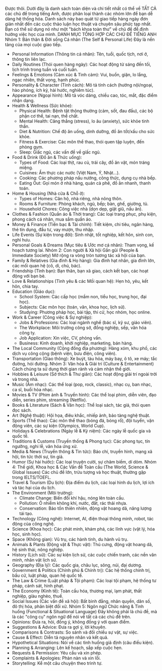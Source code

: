 Được thôi. Dưới đây là danh sách toàn diện và chi tiết nhất có thể về TẤT CẢ các chủ đề trong tiếng Anh, được phân loại thành các nhóm lớn để bạn dễ dàng hệ thống hóa.
Danh sách này bao quát từ giao tiếp hàng ngày đơn giản nhất đến các cuộc thảo luận học thuật và chuyên sâu phức tạp nhất. Bạn có thể sử dụng nó như một "bách khoa toàn thư" về chủ đề để định hướng việc học của mình.
DANH MỤC TỔNG HỢP CÁC CHỦ ĐỀ TIẾNG ANH
Nhóm 1: Bản thân & Đời sống Cá nhân (The Self & Personal Life)
Đây là nền tảng của mọi cuộc giao tiếp.
 * Personal Information (Thông tin cá nhân): Tên, tuổi, quốc tịch, nơi ở, thông tin liên lạc.
 * Daily Routines (Thói quen hàng ngày): Các hoạt động từ sáng đến tối, lịch trình trong tuần và cuối tuần.
 * Feelings & Emotions (Cảm xúc & Tình cảm): Vui, buồn, giận, lo lắng, ngạc nhiên, thất vọng, hạnh phúc.
 * Personality & Character (Tính cách): Mô tả tính cách (hướng nội/ngoại, hào phóng, ích kỷ, hài hước, nghiêm túc).
 * Appearance (Ngoại hình): Mô tả vóc dáng, chiều cao, tóc, mắt, đặc điểm nhận dạng.
 * Health & Wellness (Sức khỏe):
   * Physical Health: Bệnh tật thông thường (cảm, sốt, đau đầu), các bộ phận cơ thể, tai nạn, thể chất.
   * Mental Health: Căng thẳng (stress), lo âu (anxiety), sức khỏe tinh thần.
   * Diet & Nutrition: Chế độ ăn uống, dinh dưỡng, đồ ăn tốt/xấu cho sức khỏe.
   * Fitness & Exercise: Các môn thể thao, thói quen tập luyện, đến phòng gym.
   * Sleep: Giấc ngủ, các vấn đề về giấc ngủ.
 * Food & Drink (Đồ ăn & Thức uống):
   * Types of Food: Các loại thịt, rau củ, trái cây, đồ ăn vặt, món tráng miệng.
   * Cuisines: Ẩm thực các nước (Việt Nam, Ý, Nhật...).
   * Cooking: Các phương pháp nấu nướng, công thức, dụng cụ nhà bếp.
   * Eating Out: Gọi món ở nhà hàng, quán cà phê, đồ ăn nhanh, thanh toán.
 * Home & Housing (Nhà cửa & Chỗ ở):
   * Types of Homes: Căn hộ, nhà riêng, nhà nông thôn.
   * Rooms & Furniture: Phòng khách, ngủ, bếp; bàn, ghế, giường, tủ.
   * Household Chores: Công việc nhà (dọn dẹp, giặt giũ, nấu ăn).
 * Clothes & Fashion (Quần áo & Thời trang): Các loại trang phục, phụ kiện, phong cách cá nhân, mua sắm quần áo.
 * Money & Finance (Tiền bạc & Tài chính): Tiết kiệm, chi tiêu, ngân hàng, thẻ tín dụng, đầu tư, vay mượn, thu nhập.
 * Life Events (Sự kiện trong đời): Sinh nhật, tốt nghiệp, kết hôn, sinh con, nghỉ hưu.
 * Personal Goals & Dreams (Mục tiêu & Ước mơ cá nhân): Tham vọng, kế hoạch tương lai.
Nhóm 2: Con người & Xã hội Gần gũi (People & Immediate Society)
Mở rộng ra vòng tròn tương tác xã hội của bạn.
 * Family & Relatives (Gia đình & Họ hàng): Gia đình hạt nhân, gia đình lớn, các mối quan hệ (cô, dì, chú, bác).
 * Friendship (Tình bạn): Bạn thân, bạn xã giao, cách kết bạn, các hoạt động với bạn bè.
 * Love & Relationships (Tình yêu & các Mối quan hệ): Hẹn hò, yêu, kết hôn, chia tay.
 * Education (Giáo dục):
   * School System: Các cấp học (mầm non, tiểu học, trung học, đại học).
   * Subjects: Các môn học (toán, văn, khoa học, lịch sử).
   * Studying: Phương pháp học, bài tập, thi cử, học nhóm, học online.
 * Work & Career (Công việc & Sự nghiệp):
   * Jobs & Professions: Các loại ngành nghề (bác sĩ, kỹ sư, giáo viên).
   * The Workplace: Môi trường công sở, đồng nghiệp, sếp, văn hóa công ty.
   * Job Application: Xin việc, CV, phỏng vấn.
   * Business: Kinh doanh, khởi nghiệp, marketing, bán hàng.
 * The Local Community (Cộng đồng địa phương): Hàng xóm, khu phố, các dịch vụ công cộng (bệnh viện, bưu điện, công viên).
 * Transportation (Giao thông): Xe buýt, tàu hỏa, máy bay, ô tô, xe máy; tắc đường, hỏi đường.
Nhóm 3: Văn hóa & Giải trí (Culture & Entertainment)
Cách chúng ta sử dụng thời gian rảnh và cảm nhận thế giới.
 * Hobbies & Leisure (Sở thích & Thư giãn): Các hoạt động giải trí ngoài trời và trong nhà.
 * Music (Âm nhạc): Các thể loại (pop, rock, classic), nhạc cụ, ban nhạc, ca sĩ, buổi hòa nhạc.
 * Movies & TV (Phim ảnh & Truyền hình): Các thể loại phim, diễn viên, đạo diễn, series phim, streaming (Netflix).
 * Books & Literature (Sách & Văn học): Thể loại sách, tác giả, thói quen đọc sách.
 * Art (Nghệ thuật): Hội họa, điêu khắc, nhiếp ảnh, bảo tàng nghệ thuật.
 * Sports (Thể thao): Các môn thể thao (bóng đá, bóng rổ), đội tuyển, vận động viên, các sự kiện (Olympics, World Cup).
 * Holidays & Celebrations (Ngày lễ & Kỷ niệm): Các ngày lễ quốc gia và quốc tế.
 * Traditions & Customs (Truyền thống & Phong tục): Các phong tục, tín ngưỡng, nghi lễ, văn hóa ứng xử.
 * Media & News (Truyền thông & Tin tức): Báo chí, truyền hình, mạng xã hội, tin tức thời sự, tin giả.
 * Humor (Sự hài hước): Các loại truyện cười, sự châm biếm, dí dỏm.
Nhóm 4: Thế giới, Khoa học & Các Vấn đề Toàn cầu (The World, Science & Global Issues)
Các chủ đề lớn, trừu tượng và học thuật, thường gặp trong IELTS/TOEFL.
 * Travel & Tourism (Du lịch): Địa điểm du lịch, các loại hình du lịch, lợi ích và tác hại của du lịch.
 * The Environment (Môi trường):
   * Climate Change: Biến đổi khí hậu, nóng lên toàn cầu.
   * Pollution: Ô nhiễm không khí, nước, đất, rác thải nhựa.
   * Conservation: Bảo tồn thiên nhiên, động vật hoang dã, năng lượng tái tạo.
 * Technology (Công nghệ): Internet, AI, điện thoại thông minh, robot, tác động của công nghệ.
 * Science (Khoa học): Các phát minh, khám phá, các lĩnh vực (vật lý, hóa học, sinh học).
 * Space (Không gian): Vũ trụ, các hành tinh, du hành vũ trụ.
 * Animals & Plants (Động vật & Thực vật): Thú cưng, động vật hoang dã, hệ sinh thái, nông nghiệp.
 * History (Lịch sử): Các sự kiện lịch sử, các cuộc chiến tranh, các nền văn minh, nhân vật lịch sử.
 * Geography (Địa lý): Các quốc gia, châu lục, sông, núi, đại dương.
 * Government & Politics (Chính phủ & Chính trị): Các hệ thống chính trị, bầu cử, luật pháp, quan hệ quốc tế.
 * The Law & Crime (Luật pháp & Tội phạm): Các loại tội phạm, hệ thống tư pháp, cảnh sát, hình phạt.
 * The Economy (Kinh tế): Toàn cầu hóa, thương mại, lạm phát, thất nghiệp, giàu nghèo, thuế.
 * Social Issues (Các vấn đề xã hội): Bất bình đẳng, nhân quyền, dân số, đô thị hóa, phân biệt đối xử.
Nhóm 5: Ngôn ngữ Chức năng & Tình huống (Functional & Situational Language)
Đây không phải là chủ đề, mà là các "công cụ" ngôn ngữ để nói về tất cả các chủ đề trên.
 * Opinions: Đưa ra, hỏi, đồng ý, không đồng ý với quan điểm.
 * Suggestions & Advice: Đưa ra gợi ý, lời khuyên.
 * Comparisons & Contrasts: So sánh và đối chiếu sự vật, sự việc.
 * Cause & Effect: Diễn tả nguyên nhân và kết quả.
 * Hypothetical Situations: Nói về các tình huống giả định (câu điều kiện).
 * Planning & Arranging: Lên kế hoạch, sắp xếp cuộc hẹn.
 * Requests & Permission: Yêu cầu và xin phép.
 * Complaints & Apologies: Phàn nàn và xin lỗi.
 * Storytelling: Kể một câu chuyện theo trình tự.
